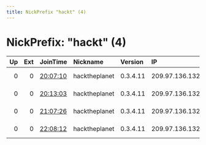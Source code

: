 ```yaml
---
title: NickPrefix "hackt" (4)
---
```


# NickPrefix: "hackt" (4)

|   Up |   Ext | JoinTime                                                                                            | Nickname      | Version   | IP             | AS                | CC   |   ORp |   Dirp | OS    | Contact   |   eFamMembers |
|-----:|------:|:----------------------------------------------------------------------------------------------------|:--------------|:----------|:---------------|:------------------|:-----|------:|-------:|:------|:----------|--------------:|
|    0 |     0 | [20:07:10](https://metrics.torproject.org/rs.html#details/793AAAE9F4C6E88B6A506D6F4F49C459C9C3E40B) | hacktheplanet | 0.3.4.11  | 209.97.136.132 | DigitalOcean, LLC | gb   |  9001 |      0 | Linux | None      |             1 |
|    0 |     0 | [20:13:03](https://metrics.torproject.org/rs.html#details/506229462B01F667586593156002144C5D1C46E7) | hacktheplanet | 0.3.4.11  | 209.97.136.132 | DigitalOcean, LLC | gb   |  9001 |      0 | Linux | None      |             1 |
|    0 |     0 | [21:07:26](https://metrics.torproject.org/rs.html#details/1204E9489104BC134C06D8720FE4345FADC0F9C1) | hacktheplanet | 0.3.4.11  | 209.97.136.132 | DigitalOcean, LLC | gb   |  9001 |      0 | Linux | None      |             1 |
|    0 |     0 | [22:08:12](https://metrics.torproject.org/rs.html#details/990D0F6011F12C7BCF755680EF267AA9BE2C849F) | hacktheplanet | 0.3.4.11  | 209.97.136.132 | DigitalOcean, LLC | gb   |  9001 |      0 | Linux | None      |             1 |
